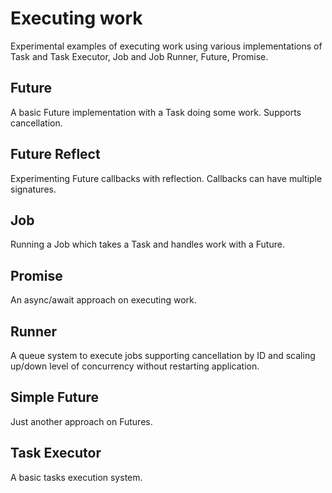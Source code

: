 # Executing work

Experimental examples of executing work using various implementations of Task and Task Executor, Job and Job Runner, Future, Promise.

## Future

A basic Future implementation with a Task doing some work. Supports cancellation.

## Future Reflect

Experimenting Future callbacks with reflection. Callbacks can have multiple signatures.

## Job

Running a Job which takes a Task and handles work with a Future.

## Promise

An async/await approach on executing work.

## Runner

A queue system to execute jobs supporting cancellation by ID and scaling up/down level of concurrency without restarting application.

## Simple Future

Just another approach on Futures.

## Task Executor

A basic tasks execution system. 
